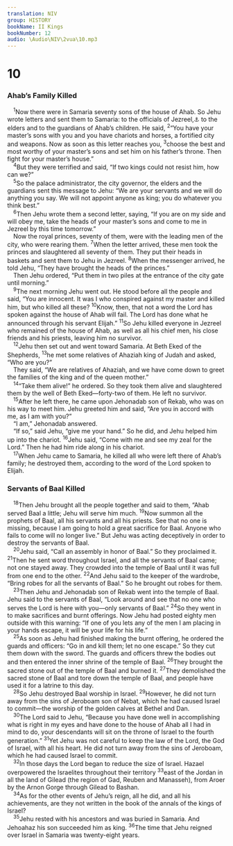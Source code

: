 ```yaml
---
translation: NIV
group: HISTORY
bookName: II Kings 
bookNumber: 12
audio: \Audio\NIV\2vua\10.mp3
---
```


<div class="title"><h1>10</h1><h3>Ahab’s Family Killed </h3></div>
<span class="verse 2vua_10_1"> <sup>1</sup>Now there were in Samaria seventy sons of the house of Ahab. So Jehu wrote letters and sent them to Samaria: to the officials of Jezreel,<a data-toggle="tooltip" data-placement="bottom" title="Hebrew; some Septuagint manuscripts and Vulgate of the city">⚓</a> to the elders and to the guardians of Ahab’s children. He said, </span>
<span class="verse 2vua_10_2"><sup>2</sup>“You have your master’s sons with you and you have chariots and horses, a fortified city and weapons. Now as soon as this letter reaches you, </span>
<span class="verse 2vua_10_3"><sup>3</sup>choose the best and most worthy of your master’s sons and set him on his father’s throne. Then fight for your master’s house.” <br/></span>
<span class="verse 2vua_10_4"> <sup>4</sup>But they were terrified and said, “If two kings could not resist him, how can we?” <br/></span>
<span class="verse 2vua_10_5"> <sup>5</sup>So the palace administrator, the city governor, the elders and the guardians sent this message to Jehu: “We are your servants and we will do anything you say. We will not appoint anyone as king; you do whatever you think best.” <br/></span>
<span class="verse 2vua_10_6"> <sup>6</sup>Then Jehu wrote them a second letter, saying, “If you are on my side and will obey me, take the heads of your master’s sons and come to me in Jezreel by this time tomorrow.” <br/> Now the royal princes, seventy of them, were with the leading men of the city, who were rearing them. </span>
<span class="verse 2vua_10_7"><sup>7</sup>When the letter arrived, these men took the princes and slaughtered all seventy of them. They put their heads in baskets and sent them to Jehu in Jezreel. </span>
<span class="verse 2vua_10_8"><sup>8</sup>When the messenger arrived, he told Jehu, “They have brought the heads of the princes.” <br/> Then Jehu ordered, “Put them in two piles at the entrance of the city gate until morning.” <br/></span>
<span class="verse 2vua_10_9"> <sup>9</sup>The next morning Jehu went out. He stood before all the people and said, “You are innocent. It was I who conspired against my master and killed him, but who killed all these? </span>
<span class="verse 2vua_10_10"><sup>10</sup>Know, then, that not a word the Lord has spoken against the house of Ahab will fail. The Lord has done what he announced through his servant Elijah.” </span>
<span class="verse 2vua_10_11"><sup>11</sup>So Jehu killed everyone in Jezreel who remained of the house of Ahab, as well as all his chief men, his close friends and his priests, leaving him no survivor. <br/></span>
<span class="verse 2vua_10_12"> <sup>12</sup>Jehu then set out and went toward Samaria. At Beth Eked of the Shepherds, </span>
<span class="verse 2vua_10_13"><sup>13</sup>he met some relatives of Ahaziah king of Judah and asked, “Who are you?” <br/> They said, “We are relatives of Ahaziah, and we have come down to greet the families of the king and of the queen mother.” <br/></span>
<span class="verse 2vua_10_14"> <sup>14</sup>“Take them alive!” he ordered. So they took them alive and slaughtered them by the well of Beth Eked—forty-two of them. He left no survivor. <br/></span>
<span class="verse 2vua_10_15"> <sup>15</sup>After he left there, he came upon Jehonadab son of Rekab, who was on his way to meet him. Jehu greeted him and said, “Are you in accord with me, as I am with you?” <br/> “I am,” Jehonadab answered. <br/> “If so,” said Jehu, “give me your hand.” So he did, and Jehu helped him up into the chariot. </span>
<span class="verse 2vua_10_16"><sup>16</sup>Jehu said, “Come with me and see my zeal for the Lord.” Then he had him ride along in his chariot. <br/></span>
<span class="verse 2vua_10_17"> <sup>17</sup>When Jehu came to Samaria, he killed all who were left there of Ahab’s family; he destroyed them, according to the word of the Lord spoken to Elijah. <br/></span>
<div class="title"><h3>Servants of Baal Killed </h3></div>
<span class="verse 2vua_10_18"> <sup>18</sup>Then Jehu brought all the people together and said to them, “Ahab served Baal a little; Jehu will serve him much. </span>
<span class="verse 2vua_10_19"><sup>19</sup>Now summon all the prophets of Baal, all his servants and all his priests. See that no one is missing, because I am going to hold a great sacrifice for Baal. Anyone who fails to come will no longer live.” But Jehu was acting deceptively in order to destroy the servants of Baal. <br/></span>
<span class="verse 2vua_10_20"> <sup>20</sup>Jehu said, “Call an assembly in honor of Baal.” So they proclaimed it. </span>
<span class="verse 2vua_10_21"><sup>21</sup>Then he sent word throughout Israel, and all the servants of Baal came; not one stayed away. They crowded into the temple of Baal until it was full from one end to the other. </span>
<span class="verse 2vua_10_22"><sup>22</sup>And Jehu said to the keeper of the wardrobe, “Bring robes for all the servants of Baal.” So he brought out robes for them. <br/></span>
<span class="verse 2vua_10_23"> <sup>23</sup>Then Jehu and Jehonadab son of Rekab went into the temple of Baal. Jehu said to the servants of Baal, “Look around and see that no one who serves the Lord is here with you—only servants of Baal.” </span>
<span class="verse 2vua_10_24"><sup>24</sup>So they went in to make sacrifices and burnt offerings. Now Jehu had posted eighty men outside with this warning: “If one of you lets any of the men I am placing in your hands escape, it will be your life for his life.” <br/></span>
<span class="verse 2vua_10_25"> <sup>25</sup>As soon as Jehu had finished making the burnt offering, he ordered the guards and officers: “Go in and kill them; let no one escape.” So they cut them down with the sword. The guards and officers threw the bodies out and then entered the inner shrine of the temple of Baal. </span>
<span class="verse 2vua_10_26"><sup>26</sup>They brought the sacred stone out of the temple of Baal and burned it. </span>
<span class="verse 2vua_10_27"><sup>27</sup>They demolished the sacred stone of Baal and tore down the temple of Baal, and people have used it for a latrine to this day. <br/></span>
<span class="verse 2vua_10_28"> <sup>28</sup>So Jehu destroyed Baal worship in Israel. </span>
<span class="verse 2vua_10_29"><sup>29</sup>However, he did not turn away from the sins of Jeroboam son of Nebat, which he had caused Israel to commit—the worship of the golden calves at Bethel and Dan. <br/></span>
<span class="verse 2vua_10_30"> <sup>30</sup>The Lord said to Jehu, “Because you have done well in accomplishing what is right in my eyes and have done to the house of Ahab all I had in mind to do, your descendants will sit on the throne of Israel to the fourth generation.” </span>
<span class="verse 2vua_10_31"><sup>31</sup>Yet Jehu was not careful to keep the law of the Lord, the God of Israel, with all his heart. He did not turn away from the sins of Jeroboam, which he had caused Israel to commit. <br/></span>
<span class="verse 2vua_10_32"> <sup>32</sup>In those days the Lord began to reduce the size of Israel. Hazael overpowered the Israelites throughout their territory </span>
<span class="verse 2vua_10_33"><sup>33</sup>east of the Jordan in all the land of Gilead (the region of Gad, Reuben and Manasseh), from Aroer by the Arnon Gorge through Gilead to Bashan. <br/></span>
<span class="verse 2vua_10_34"> <sup>34</sup>As for the other events of Jehu’s reign, all he did, and all his achievements, are they not written in the book of the annals of the kings of Israel? <br/></span>
<span class="verse 2vua_10_35"> <sup>35</sup>Jehu rested with his ancestors and was buried in Samaria. And Jehoahaz his son succeeded him as king. </span>
<span class="verse 2vua_10_36"><sup>36</sup>The time that Jehu reigned over Israel in Samaria was twenty-eight years. <br/></span>
